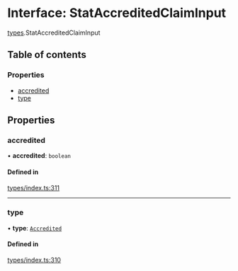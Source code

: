 # Interface: StatAccreditedClaimInput

[types](../wiki/types).StatAccreditedClaimInput

## Table of contents

### Properties

- [accredited](../wiki/types.StatAccreditedClaimInput#accredited)
- [type](../wiki/types.StatAccreditedClaimInput#type)

## Properties

### accredited

• **accredited**: `boolean`

#### Defined in

[types/index.ts:311](https://github.com/PolymeshAssociation/polymesh-sdk/blob/46129005/src/types/index.ts#L311)

___

### type

• **type**: [`Accredited`](../wiki/types.ClaimType#accredited)

#### Defined in

[types/index.ts:310](https://github.com/PolymeshAssociation/polymesh-sdk/blob/46129005/src/types/index.ts#L310)
